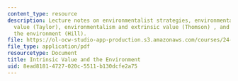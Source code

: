 ```yaml
---
content_type: resource
description: Lecture notes on environmentalist strategies, environmentalism and intrinsic
  value (Taylor), environmentalism and extrinsic value (Thomson) , and virtue and
  the environment (Hill).
file: https://ol-ocw-studio-app-production.s3.amazonaws.com/courses/24-02-moral-problems-and-the-good-life-fall-2008/8ead81814727020c5511b130dcfe2a75_lec_12.pdf
file_type: application/pdf
resourcetype: Document
title: Intrinsic Value and the Environment
uid: 8ead8181-4727-020c-5511-b130dcfe2a75
---
```

